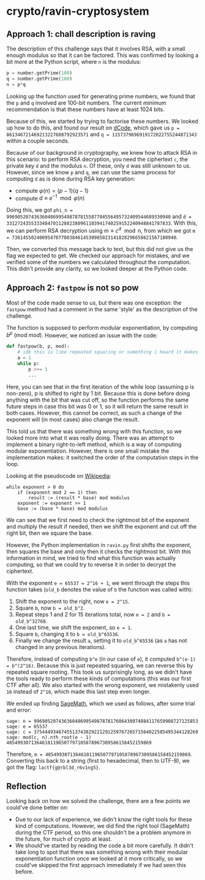 # crypto/ravin-cryptosystem

## Approach 1: chall description is raving

The description of this challenge says that it involves RSA, with a small enough modulus so that it can be factored.
This was confirmed by looking a bit more at the Python script, where `n` is the modulus:

```py
p = number.getPrime(100)
q = number.getPrime(100)
n = p*q
```
Looking up the function used for generating prime numbers, we found that the `p` and `q` involved are 100-bit numbers. The current minimum recommendation is that these numbers have at least 1024 bits.

Because of this, we started by trying to factorise these numbers. We looked up how to do this, and found our result on [dCode](https://www.dcode.fr/prime-factors-decomposition), which gave us `p = 861346721469213227608792923571` and `q = 1157379696919172022755244871343` within a couple seconds.

Because of our background in cryptography, we knew how to attack RSA in this scenario: to perform RSA decryption, you need the ciphertext `c`, the private key `d` and the modulus `n`. Of these, only `d` was still unknown to us. However, since we know `p` and `q`, we can use the same process for computing `d` as is done during RSA key generation:
- compute $\varphi(n) = (p - 1)(q - 1)$
- compute $d \equiv e^{-1} \mod \varphi(n)$

Doing this, we got `phi_n = 996905207436360486995498787815587704556495732409544689330940` and `d = 331272435533348470112882380961103941740259152240948841787833`. With this, we can perform RSA decryption using $m \equiv c^d \mod n$, from which we got `m = 736145502400954707780384614530985023141828296658621567180940`. 

Then, we converted this message back to text, but this did not give us the flag we expected to get. We checked our approach for mistakes, and we verified some of the numbers we calculated throughout the computation. This didn't provide any clarity, so we looked deeper at the Python code.

## Approach 2: `fastpow` is not so pow
Most of the code made sense to us, but there was one exception: the `fastpow` method had a comment in the same 'style' as the description of the challenge. 

The function is supposed to perform modular exponentiation, by computing $b^p \text{ (mod } mod)$. However, we noticed an issue with the code:
```py
def fastpow(b, p, mod):
    # idk this is like repeated squaring or something i heard it makes pow faster
    a = 1
    while p:
        p >>= 1
		...
```
Here, you can see that in the first iteration of the while loop (assuming p is non-zero), p is shifted to right by 1 bit. Because this is done before doing anything with the bit that was cut off, so the function performs the same future steps in case this bit was 0 or 1, so it will return the same result in both cases. However, this cannot be correct, as such a change of the exponent will (in most cases) also change the result.

This told us that there was something wrong with this function, so we looked more into what it was really doing. There was an attempt to implement a binary right-to-left method, which is a way of computing modular exponentiation. However, there is one small mistake the implementation makes: it switched the order of the computation steps in the loop.

Looking at the pseudocode on [Wikipedia](https://en.wikipedia.org/wiki/Modular_exponentiation#Right-to-left_binary_method):
```
while exponent > 0 do
	if (exponent mod 2 == 1) then
		result := (result * base) mod modulus
	exponent := exponent >> 1
	base := (base * base) mod modulus
```
We can see that we first need to check the rightmost bit of the exponent and multiply the result if needed, then we shift the exponent and cut off the right bit, then we square the base.

However, the Python implementation in `ravin.py` first shifts the exponent, then squares the base and only then it checks the rightmost bit. With this information in mind, we tried to find what this function was actually computing, so that we could try to reverse it in order to decrypt the ciphertext.

With the exponent `e = 65537 = 2^16 + 1`, we went through the steps this function takes (`old_b` denotes the value of `b` the function was called with):
1. Shift the exponent to the right, now `e = 2^15`.
2. Square `b`, now `b = old_b^2`.
3. Repeat steps 1 and 2 for 15 iterations total, now `e = 2` and `b = old_b^32768`.
4. One last time, we shift the exponent, so `e = 1`.
5. Square `b`, changing it to `b = old_b^65536`.
6. Finally we change the result `a`, setting it to `old_b^65536` (as `a` has not changed in any previous iterations).

Therefore, instead of computing `b^e` (in our case of `e`), it computed `b^(e-1) = b^(2^16)`. Because this is just repeated squaring, we can reverse this by repeated square rooting. 
This took us surprisingly long, as we didn't have the tools ready to perform these kinds of computations (this was our first CTF after all).
We also started with the wrong exponent, we mistakenly used `16` instead of `2^16`, which made this last step even longer.

We ended up finding [SageMath](https://www.sagemath.org/), which we used as follows, after some trial and error:
```sage
sage: n = 996905207436360486995498787817606430974884117659908727125853
sage: e = 65537
sage: c = 375444934674551374382922129125976726571564022585495344128269
sage: mod(c, n).nth_root(e - 1)
40549930713646101196507797105878967309586158452159869
```

Therefore, `m = 40549930713646101196507797105878967309586158452159869`. Converting this back to a string (first to hexadecimal, then to UTF-8), we got the flag: `lactf{g@rbl3d_r6v1ng5}`.

## Reflection
Looking back on how we solved the challenge, there are a few points we could've done better on:
- Due to our lack of experience, we didn't know the right tools for these kind of computations. However, we did find the right tool (SageMath) during the CTF period, so this one shouldn't be a problem anymore in the future, for much of crypto at least.
- We should've started by reading the code a bit more carefully. It didn't take long to spot that there was something wrong with their modular exponentiation function once we looked at it more critically, so we could've skipped the first approach immediately if we had seen this before.
